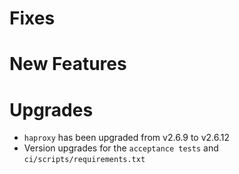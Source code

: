# Fixes

# New Features


# Upgrades

- `haproxy` has been upgraded from v2.6.9 to v2.6.12
- Version upgrades for the `acceptance tests` and `ci/scripts/requirements.txt`